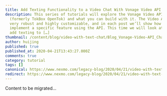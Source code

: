 ```yaml
---
title: Add Texting Functionality to a Video Chat With Vonage Video API
description: This series of tutorials will explore the Vonage Video API
  (formerly TokBox OpenTok) and what you can build with it. The Video API is
  very robust and highly customizable, and in each post we’ll show how to
  implement a specific feature using the API. This time we will look at how to
  add texting to […]
thumbnail: /content/blog/video-with-text-chat/Blog_Vonage-Video-API_Chat_1200x600.png
author: huijing
published: true
published_at: 2020-04-21T13:43:27.000Z
comments: true
category: tutorial
tags: []
canonical: https://www.nexmo.com/legacy-blog/2020/04/21/video-with-text-chat
redirect: https://www.nexmo.com/legacy-blog/2020/04/21/video-with-text-chat
---
```


Content to be migrated...

